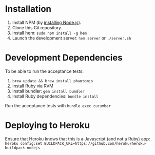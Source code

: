Installation
============

1. Install NPM (by [installing Node.js](http://nodejs.org/)).
2. Clone this Git repository.
3. Install hem: `sudo npm install -g hem`
4. Launch the development server: `hem server` or `./server.sh`


Development Dependencies
========================

To be able to run the acceptance tests:

1. `brew update && brew install phantomjs`
2. Install Ruby via RVM
3. Install bundler: `gem install bundler`
4. Install Ruby dependencies: `bundle install`

Run the acceptance tests with `bundle exec cucumber`


Deploying to Heroku
===================

Ensure that Heroku knows that this is a Javascript (and not a Ruby) app: `heroku config:set BUILDPACK_URL=https://github.com/heroku/heroku-buildpack-nodejs`